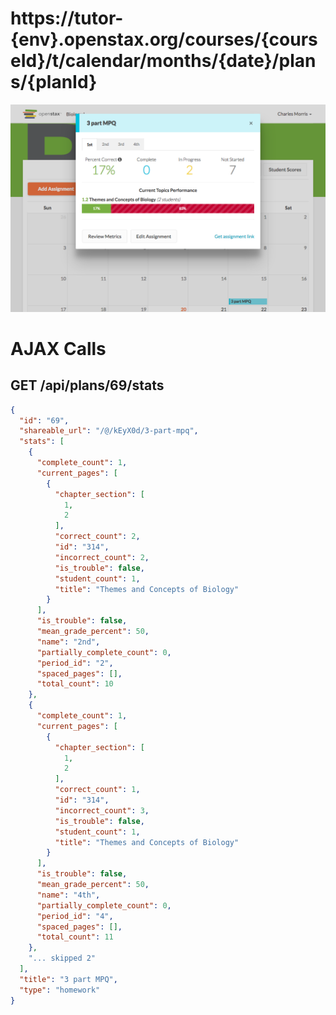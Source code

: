 # https://tutor-{env}.openstax.org/courses/{courseId}/t/calendar/months/{date}/plans/{planId}

![image](./screenshots/tutor-{env}.openstax.org_courses_{courseId}_t_calendar_months_{date}_plans_{planId}.png)

# AJAX Calls

## GET /api/plans/69/stats

```json
{
  "id": "69",
  "shareable_url": "/@/kEyX0d/3-part-mpq",
  "stats": [
    {
      "complete_count": 1,
      "current_pages": [
        {
          "chapter_section": [
            1,
            2
          ],
          "correct_count": 2,
          "id": "314",
          "incorrect_count": 2,
          "is_trouble": false,
          "student_count": 1,
          "title": "Themes and Concepts of Biology"
        }
      ],
      "is_trouble": false,
      "mean_grade_percent": 50,
      "name": "2nd",
      "partially_complete_count": 0,
      "period_id": "2",
      "spaced_pages": [],
      "total_count": 10
    },
    {
      "complete_count": 1,
      "current_pages": [
        {
          "chapter_section": [
            1,
            2
          ],
          "correct_count": 1,
          "id": "314",
          "incorrect_count": 3,
          "is_trouble": false,
          "student_count": 1,
          "title": "Themes and Concepts of Biology"
        }
      ],
      "is_trouble": false,
      "mean_grade_percent": 50,
      "name": "4th",
      "partially_complete_count": 0,
      "period_id": "4",
      "spaced_pages": [],
      "total_count": 11
    },
    "... skipped 2"
  ],
  "title": "3 part MPQ",
  "type": "homework"
}
```

